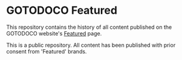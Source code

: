 # GOTODOCO Featured

This repository contains the history of all content published on the GOTODOCO website's [Featured](https://gotodoco.com/featured) page.

This is a public repository. All content has been published with prior consent from 'Featured' brands.

